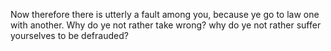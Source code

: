 Now therefore there is utterly a fault among you, because ye go to law one with another. Why do ye not rather take wrong? why do ye not rather suffer yourselves to be defrauded?
